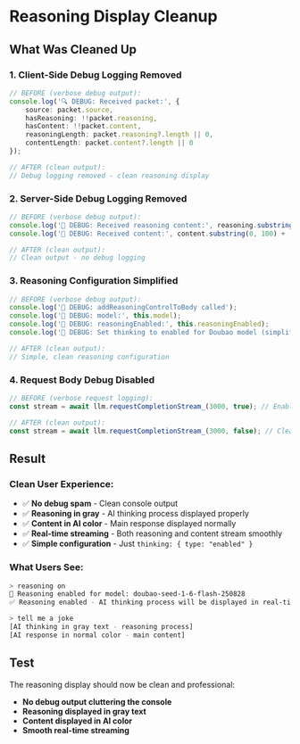# Reasoning Display Cleanup

## What Was Cleaned Up

### 1. **Client-Side Debug Logging Removed**
```typescript
// BEFORE (verbose debug output):
console.log('🔍 DEBUG: Received packet:', {
    source: packet.source,
    hasReasoning: !!packet.reasoning,
    hasContent: !!packet.content,
    reasoningLength: packet.reasoning?.length || 0,
    contentLength: packet.content?.length || 0
});

// AFTER (clean output):
// Debug logging removed - clean reasoning display
```

### 2. **Server-Side Debug Logging Removed**
```typescript
// BEFORE (verbose debug output):
console.log('🧠 DEBUG: Received reasoning content:', reasoning.substring(0, 100) + '...');
console.log('💬 DEBUG: Received content:', content.substring(0, 100) + '...');

// AFTER (clean output):
// Clean output - no debug logging
```

### 3. **Reasoning Configuration Simplified**
```typescript
// BEFORE (verbose debug output):
console.log('🔧 DEBUG: addReasoningControlToBody called');
console.log('🔧 DEBUG: model:', this.model);
console.log('🔧 DEBUG: reasoningEnabled:', this.reasoningEnabled);
console.log('🧠 DEBUG: Set thinking to enabled for Doubao model (simplified)');

// AFTER (clean output):
// Simple, clean reasoning configuration
```

### 4. **Request Body Debug Disabled**
```typescript
// BEFORE (verbose request logging):
const stream = await llm.requestCompletionStream_(3000, true); // Enable debug mode

// AFTER (clean output):
const stream = await llm.requestCompletionStream_(3000, false); // Clean output
```

## Result

### **Clean User Experience:**
- ✅ **No debug spam** - Clean console output
- ✅ **Reasoning in gray** - AI thinking process displayed properly
- ✅ **Content in AI color** - Main response displayed normally
- ✅ **Real-time streaming** - Both reasoning and content stream smoothly
- ✅ **Simple configuration** - Just `thinking: { type: "enabled" }`

### **What Users See:**
```bash
> reasoning on
🧠 Reasoning enabled for model: doubao-seed-1-6-flash-250828
✅ Reasoning enabled - AI thinking process will be displayed in real-time

> tell me a joke
[AI thinking in gray text - reasoning process]
[AI response in normal color - main content]
```

## Test
The reasoning display should now be clean and professional:
- **No debug output cluttering the console**
- **Reasoning displayed in gray text**
- **Content displayed in AI color**
- **Smooth real-time streaming**
